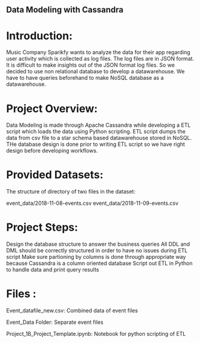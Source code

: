 ## Data Modeling with Cassandra

# Introduction:

Music Company Sparikfy wants to analyze the data for their app regarding user activity which is collected as log files. The log files are in JSON format. It is difficult to make insights out of the JSON format log files. So we decided to use non relational database to develop a datawarehouse. We have to have queries beforehand to make NoSQL database as a datawarehouse.


# Project Overview:

Data Modeling is made through Apache Cassandra while developing a ETL script which loads the data using Python scripting. ETL script dumps the data from csv file to a star schema based datawarehouse stored in NoSQL. THe database design is done prior to writing ETL script so we have right design before developing workflows.


# Provided Datasets:

The structure of directory of two files in the dataset: 

event_data/2018-11-08-events.csv 
event_data/2018-11-09-events.csv


# Project Steps:


Design the database structure to answer the business queries
All DDL and DML should be correctly structured in order to have no issues during ETL script
Make sure partioning by columns is done through appropriate way because Cassandra is a column oriented database
Script out ETL in Python to handle data and print query results

# Files :

Event_datafile_new.csv: Combined data of event files

Event_Data Folder: Separate event files

Project_1B_Project_Template.ipynb: Notebook for python scripting of ETL

